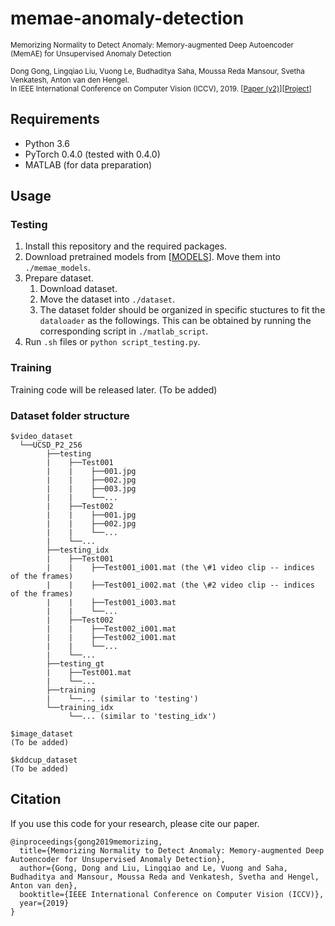 # memae-anomaly-detection

<small>Memorizing Normality to Detect Anomaly: Memory-augmented Deep Autoencoder (MemAE) for Unsupervised Anomaly Detection 

Dong Gong, Lingqiao Liu, Vuong Le, Budhaditya Saha, Moussa Reda Mansour, Svetha Venkatesh, Anton van den Hengel.  
In IEEE International Conference on Computer Vision (ICCV), 2019.
\[[Paper (v2)](https://arxiv.org/abs/1904.02639)\]\[[Project](https://donggong1.github.io/anomdec-memae.html)\]
</small>

## Requirements
+ Python 3.6
+ PyTorch 0.4.0 (tested with 0.4.0)
+ MATLAB (for data preparation)

## Usage
### Testing
1. Install this repository and the required packages.
2. Download pretrained models from \[[MODELS](https://drive.google.com/drive/folders/1N2DvmZwCKx_8bZWeueJNn9nsh3rQXdTg?usp=sharing)\]. Move them into `./memae_models`.
3. Prepare dataset.
   1) Download dataset.
   2) Move the dataset into `./dataset`. 
   3) The dataset folder should be organized in specific stuctures to fit the `dataloader` as the followings. This can be obtained by running the corresponding script in `./matlab_script`.
4. Run `.sh` files or `python script_testing.py`. 

### Training
Training code will be released later. (To be added)

### Dataset folder structure
```
$video_dataset
  └──UCSD_P2_256
        ├──testing
        |    ├──Test001
        |    |    ├──001.jpg
        |    |    ├──002.jpg
        |    |    ├──003.jpg
        |    |    └──...
        |    ├──Test002
        |    |    ├──001.jpg
        |    |    ├──002.jpg
        |    |    └──...
        |    └──...
        ├──testing_idx
        |    ├──Test001
        |    |    ├──Test001_i001.mat (the \#1 video clip -- indices of the frames)
        |    |    ├──Test001_i002.mat (the \#2 video clip -- indices of the frames)
        |    |    ├──Test001_i003.mat
        |    |    └──...
        |    ├──Test002
        |    |    ├──Test002_i001.mat
        |    |    ├──Test002_i001.mat
        |    |    └──...
        |    └──...
        ├──testing_gt
        |    ├──Test001.mat
        |    └──...
        ├──training
        |    └──... (similar to 'testing')
        └──training_idx
             └──... (similar to 'testing_idx')
```

```
$image_dataset
(To be added)
```

```
$kddcup_dataset
(To be added)
```

## Citation
If you use this code for your research, please cite our paper.

```
@inproceedings{gong2019memorizing,
  title={Memorizing Normality to Detect Anomaly: Memory-augmented Deep Autoencoder for Unsupervised Anomaly Detection},
  author={Gong, Dong and Liu, Lingqiao and Le, Vuong and Saha, Budhaditya and Mansour, Moussa Reda and Venkatesh, Svetha and Hengel, Anton van den},
  booktitle={IEEE International Conference on Computer Vision (ICCV)},
  year={2019}
}
```
